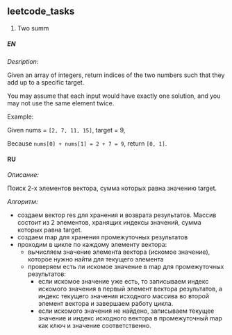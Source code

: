 ## leetcode_tasks

1. Two summ

##### EN

_Desription:_

Given an array of integers, return indices of the two numbers such that they add up to a specific target.

You may assume that each input would have exactly one solution, and you may not use the same element twice.

Example:

Given nums = `[2, 7, 11, 15]`, target = 9,

Because `nums[0] + nums[1] = 2 + 7 = 9`,
return `[0, 1]`.

<h4>RU</h4>

_Описание:_

Поиск 2-х элементов вектора, сумма которых равна значению target.

_Алгоритм:_
- создаем вектор res для хранения и возврата результатов. Массив состоит из 2 элементов, хранящих индексы значений, сумма которых равна target.
- создаем map для хранения промежуточных результатов
- проходим в цикле по каждому элементу вектора:
  - вычисляем значение элемента вектора (искомое значение), которое нужно найти для текущего элемента
  - проверяем есть ли искомое значение в map для промежуточных результатов:
     - если искомое значение уже есть, то записываем индекс искомого значения в первый элемент 
     вектора результатов, а индекс текущего значения исходного массива во второй элемент вектора
     и завершаем работу цикла.
     - если искомого значения не найдено, записываем текущее значение и индекс исходного вектора в 
     промежуточный map как  ключ и значение соответственно.
